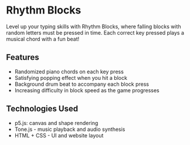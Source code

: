 # Rhythm Blocks
Level up your typing skills with Rhythm Blocks, where falling blocks with random letters must be pressed in time. Each correct key pressed plays a musical chord with a fun beat!

## Features
- Randomized piano chords on each key press
- Satisfying popping effect when you hit a block
- Background drum beat to accompany each block press
- Increasing difficulty in block speed as the game progresses

## Technologies Used
- p5.js: canvas and shape rendering
- Tone.js - music  playback and audio synthesis
- HTML + CSS - UI and website layout

  

